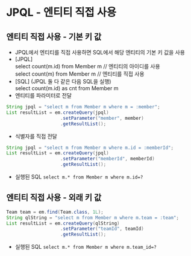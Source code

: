 # JPQL - 엔티티 직접 사용
## 엔티티 직접 사용 - 기본 키 값
- JPQL에서 엔티티를 직접 사용하면 SQL에서 해당 엔티티의 기본 키 값을 사용
- [JPQL] <br>
  select count(m.id) from Member m // 엔티티의 아이디를 사용 <br>
  select count(m) from Member m    // 엔티티를 직접 사용
- [SQL] (JPQL 둘 다 같은 다음 SQL을 실행) <br>
  select count(m.id) as cnt from Member m
- 엔티티를 파라미터로 전달
```java
String jpql = "select m from Member m where m = :member";
List resultList = em.createQuery(jpql)
                    .setParameter("member", member)
                    .getResultList();
```
- 식별자를 직접 전달
```java
String jpql = "select m from Member m where m.id = :memberId";
List resultList = em.createQuery(jpql)
                    .setParameter("memberId", memberId)
                    .getResultList();
```
- 실행된 SQL
`select m.* from Member m where m.id=?`
  
## 엔티티 직접 사용 - 외래 키 값
```java
Team team = em.find(Team.class, 1L);
String qlString = "select m from Member m where m.team = :team";
List resultList = em.createQuery(qlString)
                    .setParameter("teamId", teamId)
                    .getResultList();
```
- 실행된 SQL
`select m.* from Member m where m.team_id=?`
